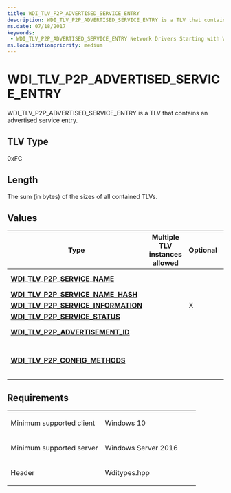 ```yaml
---
title: WDI_TLV_P2P_ADVERTISED_SERVICE_ENTRY
description: WDI_TLV_P2P_ADVERTISED_SERVICE_ENTRY is a TLV that contains an advertised service entry.
ms.date: 07/18/2017
keywords:
 - WDI_TLV_P2P_ADVERTISED_SERVICE_ENTRY Network Drivers Starting with Windows Vista
ms.localizationpriority: medium
---
```


# WDI\_TLV\_P2P\_ADVERTISED\_SERVICE\_ENTRY


WDI\_TLV\_P2P\_ADVERTISED\_SERVICE\_ENTRY is a TLV that contains an advertised service entry.

## TLV Type


0xFC

## Length


The sum (in bytes) of the sizes of all contained TLVs.

## Values


| Type                                                                           | Multiple TLV instances allowed | Optional | Description                                                                                                                                                              |
|--------------------------------------------------------------------------------|--------------------------------|----------|--------------------------------------------------------------------------------------------------------------------------------------------------------------------------|
| [**WDI\_TLV\_P2P\_SERVICE\_NAME**](wdi-tlv-p2p-service-name.md)               |                                |          | Name of the service, in UTF-8, up to 255 bytes.                                                                                                                          |
| [**WDI\_TLV\_P2P\_SERVICE\_NAME\_HASH**](wdi-tlv-p2p-service-name-hash.md)    |                                |          | Hash of Service Name.                                                                                                                                                    |
| [**WDI\_TLV\_P2P\_SERVICE\_INFORMATION**](wdi-tlv-p2p-service-information.md) |                                | X        | Service Information for this service.                                                                                                                                    |
| [**WDI\_TLV\_P2P\_SERVICE\_STATUS**](wdi-tlv-p2p-service-status.md)           |                                |          | Service Status of this service.                                                                                                                                          |
| [**WDI\_TLV\_P2P\_ADVERTISEMENT\_ID**](wdi-tlv-p2p-advertisement-id.md)       |                                |          | An ID that uniquely identifies the service instance.                                                                                                                     |
| [**WDI\_TLV\_P2P\_CONFIG\_METHODS**](wdi-tlv-p2p-config-methods.md)           |                                |          | Configuration methods as defined in [**WDI\_WPS\_CONFIGURATION\_METHOD**](/windows-hardware/drivers/ddi/wditypes/ne-wditypes-_wdi_wps_configuration_method). Only PIN display, PIN keypad, and WFDS are applicable. |

 

## Requirements

<table>
<colgroup>
<col width="50%" />
<col width="50%" />
</colgroup>
<tbody>
<tr class="odd">
<td><p>Minimum supported client</p></td>
<td><p>Windows 10</p></td>
</tr>
<tr class="even">
<td><p>Minimum supported server</p></td>
<td><p>Windows Server 2016</p></td>
</tr>
<tr class="odd">
<td><p>Header</p></td>
<td>Wditypes.hpp</td>
</tr>
</tbody>
</table>

 

